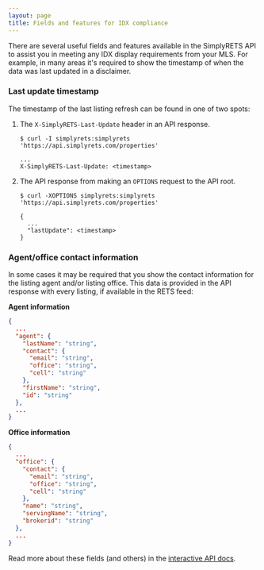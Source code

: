```yaml
---
layout: page
title: Fields and features for IDX compliance
---
```


There are several useful fields and features available in the
SimplyRETS API to assist you in meeting any IDX display requirements
from your MLS. For example, in many areas it's required to show the
timestamp of when the data was last updated in a disclaimer.

### Last update timestamp
The timestamp of the last listing refresh can be found in
one of two spots:

1. The `X-SimplyRETS-Last-Update` header in an API response.

   ```
   $ curl -I simplyrets:simplyrets 'https://api.simplyrets.com/properties'

   ...
   X-SimplyRETS-Last-Update: <timestamp>
   ```

2. The API response from making an `OPTIONS` request to the API root.

   ```
   $ curl -XOPTIONS simplyrets:simplyrets 'https://api.simplyrets.com/properties'

   {
     ...
     "lastUpdate": <timestamp>
   }
   ```

### Agent/office contact information
In some cases it may be required that you show the contact information
for the listing agent and/or listing office. This data is provided in
the API response with every listing, if available in the RETS feed:

**Agent information**

```json
{
  ...
  "agent": {
    "lastName": "string",
    "contact": {
      "email": "string",
      "office": "string",
      "cell": "string"
    },
    "firstName": "string",
    "id": "string"
  },
  ...
}
```

**Office information**

```json
{
  ...
  "office": {
    "contact": {
      "email": "string",
      "office": "string",
      "cell": "string"
    },
    "name": "string",
    "servingName": "string",
    "brokerid": "string"
  },
  ...
}
```

Read more about these fields (and others) in the
[interactive API docs](/api/index.html).
